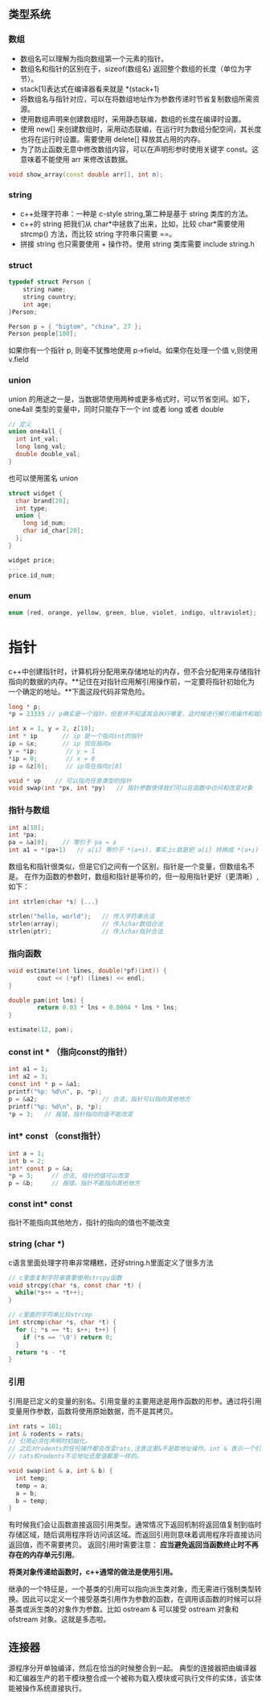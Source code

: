 ## 类型系统

### 数组
- 数组名可以理解为指向数组第一个元素的指针。
- 数组名和指针的区别在于，sizeof(数组名) 返回整个数组的长度（单位为字节）。
- stack[1]表达式在编译器看来就是 \*(stack+1)
- 将数组名与指针对应，可以在将数组地址作为参数传递时节省复制数组所需资源。
- 使用数组声明来创建数组时，采用静态联编，数组的长度在编译时设置。
- 使用 new[] 来创建数组时，采用动态联编，在运行时为数组分配空间，其长度也将在运行时设置。需要使用 delete[] 释放其占用的内存。
- 为了防止函数无意中修改数组内容，可以在声明形参时使用关键字 const。这意味着不能使用 arr 来修改该数据。

```cpp
void show_array(const double arr[], int n);
```

### string

- c++处理字符串：一种是 c-style string,第二种是基于 string 类库的方法。
- c++的 string 把我们从 char\*中拯救了出来，比如，比较 char\*需要使用 strcmp() 方法，而比较 string 字符串只需要 ==。
- 拼接 string 也只需要使用 + 操作符。使用 string 类库需要 include string.h

### struct

```c
typedef struct Person {
    string name;
    string country;
    int age;
}Person;

Person p = { "bigtom", "china", 27 };
Person people[100];
```

如果你有一个指针 p, 则毫不犹豫地使用 p->field。如果你在处理一个值 v,则使用 v.field

### union

union 的用途之一是，当数据项使用两种或更多格式时，可以节省空间。如下，one4all 类型的变量中，同时只能存下一个 int 或者 long 或者 double

```cpp
// 定义
union one4all {
  int int_val;
  long long_val;
  double double_val;
}
```

也可以使用匿名 union

```cpp
struct widget {
  char brand[20];
  int type;
  union {
    long id_num;
    char id_char[20];
  };
}

widget price;
...
price.id_num;
```

### enum

```cpp
enum {red, orange, yellow, green, blue, violet, indigo, ultraviolet};
```

# 指针

c++中创建指针时，计算机将分配用来存储地址的内存，但不会分配用来存储指针指向的数据的内存。**记住在对指针应用解引用操作前，一定要将指针初始化为一个确定的地址。**下面这段代码非常危险。

```cpp
long * p;
*p = 23333 // p确实是一个指针，但是并不知道其会执行哪里，这时候进行解引用操作和赋值操作非常危险。
```

```c
int x = 1, y = 2, z[10];
int * ip       // ip 是一个指向int的指针
ip = &x;       // ip 现在指向x
y = *ip;        // y = 1
*ip = 0;        // x = 0
ip = &z[0];     // ip现在指向z[0]

void * vp    // 可以指向任意类型的指针
void swap(int *px, int *py)   // 指针参数使得我们可以在函数中访问和改变对象
```

### 指针与数组
```c
int a[10];
int *pa;
pa = &a[0];    // 等价于 pa = a
int a1 = *(pa+1)   // a[i] 等价于 *(a+i)，事实上c就是把 a[i] 转换成 *(a+i)
```
数组名和指针很类似，但是它们之间有一个区别，指针是一个变量，但数组名不是。
在作为函数的参数时，数组和指针是等价的，但一般用指针更好（更清晰）,如下：

```c
int strlen(char *s) {...}

strlen("hello, world");   // 传入字符串合法
strlen(array);            // 传入char数组合法
strlen(ptr);              // 传入char指针合法
```

### 指向函数
```cpp
void estimate(int lines, double(*pf)(int)) {
        cout << (*pf) (lines) << endl;
}

double pam(int lns) {
        return 0.03 * lns + 0.0004 * lns * lns;
}

estimate(12, pam);
```

### const int * （指向const的指针）
```c
int a1 = 1;
int a2 = 3;
const int * p = &a1;
printf("%p: %d\n", p, *p);
p = &a2;                  // 合法，指针可以指向其他地方
printf("%p: %d\n", p, *p);
*p = 3;   // 报错，指针指向的值不能改变
```

### int* const  （const指针）
```c
int a = 1;
int b = 2;
int* const p = &a;
*p = 3;     // 合法, 指针的值可以改变
p = &b;     // 报错，指针不能指向其他地方
```

### const int* const
指针不能指向其他地方，指针的指向的值也不能改变

### string (char *)
c语言里面处理字符串非常糟糕，还好string.h里面定义了很多方法

```c
// c里面复制字符串需要使用strcpy函数
void strcpy(char *s, const char *t) {
  while(*s++ = *t++);
}

// c里面的字符串比较strcmp
int strcmp(char *s, char *t) {
  for (; *s == *t; s++; t++) {
    if (*s == '\0') return 0;
  }
  return *s - *t
}
```

### 引用

引用是已定义的变量的别名。引用变量的主要用途是用作函数的形参。通过将引用变量用作参数，函数将使用原始数据，而不是其拷贝。

```cpp
int rats = 101;
int & rodents = rats;
// 引用必须在声明时初始化。
// 之后对rodents的任何操作都会改变rats,注意这里&不是取地址操作。int & 表示一个引用类型。
// rats和rodents不论地址还是值都是一样的。

void swap(int & a, int & b) {
  int temp;
  temp = a;
  a = b;
  b = temp;
}
```

有时候我们会让函数直接返回引用类型。通常情况下返回机制将返回值复制到临时存储区域，随后调用程序将访问该区域。而返回引用则意味着调用程序将直接访问返回值，而不需要拷贝。
返回引用时需要注意： **应当避免返回当函数终止时不再存在的内存单元引用**。

**将类对象传递给函数时，c++通常的做法是使用引用。**

继承的一个特征是，一个基类的引用可以指向派生类对象，而无需进行强制类型转换。因此可以定义一个接受基类引用作为参数的函数，在调用该函数的时候可以将基类或派生类的对象作为参数。比如 ostream & 可以接受 ostream 对象和 ofstream 对象。这就是多态啦。

## 连接器

源程序分开单独编译，然后在恰当的时候整合到一起。
典型的连接器把由编译器和汇编器生产的若干模块整合成一个被称为载入模块或可执行文件的实体，该实体能被操作系统直接执行。

